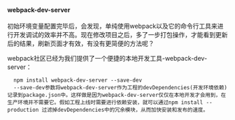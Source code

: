 #### webpack-dev-server

初始环境变量配置完毕后，会发现，单纯使用webpack以及它的命令行工具来进行开发调试的效率并不高。现在修改项目之后，多了一步打包操作，才能看到更新后的结果，刷新页面才有效，有没有更简便的方法呢？

webpack社区已经为我们提供了一个便捷的本地开发工具-webpack-dev-server：

```
  npm install webpack-dev-server --save-dev
  --save-dev参数将webpack-dev-server作为工程的devDependencies(开发环境依赖)记录到package.json中。这样做是因为webpack-dev-server仅仅在本地开发才会用到，在生产环境并不需要它。假如工程上线时需要进行依赖安装，就可以通过npm install --production 过滤掉devDependencies中的冗余模块，从而加快安装和发布的速度。
```
